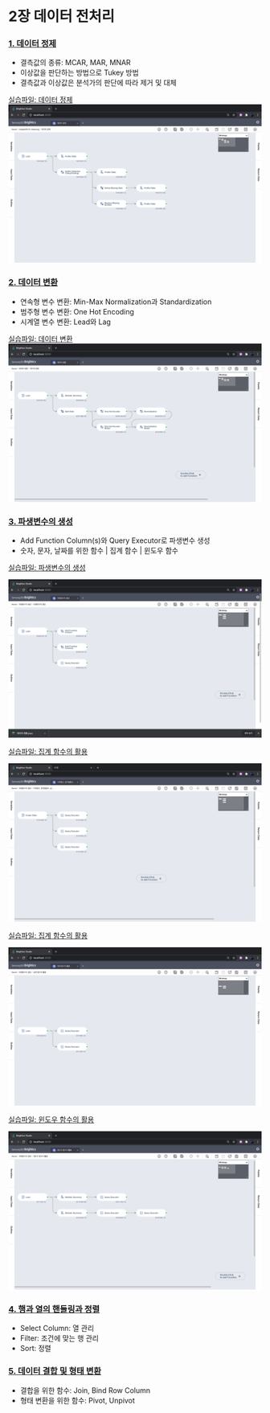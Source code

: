 # 2장 데이터 전처리

### [1. 데이터 정제](./notes/데이터%20정제.md)
- 결측값의 종류: MCAR, MAR, MNAR
- 이상값을 판단하는 방법으로 Tukey 방법
- 결측값과 이상값은 분석가의 판단에 따라 제거 및 대체

[실습파일: 데이터 정제](./데이터%20정제.json)
![](./images/workflow_데이터정제.png)

### [2. 데이터 변환](./notes/데이터%20변환.md)
- 연속형 변수 변환: Min-Max Normalization과 Standardization
- 범주형 변수 변환: One Hot Encoding
- 시계열 변수 변환: Lead와 Lag

[실습파일: 데이터 변환](./데이터%20변환.json)
![](./images/workflow_데이터변환.png)

### [3. 파생변수의 생성](./notes/파생변수의%20생성.md)
- Add Function Column(s)와 Query Executor로 파생변수 생성
- 숫자, 문자, 날짜를 위한 함수 | 집계 함수 | 윈도우 함수

[실습파일: 파생변수의 생성](./파생변수의%20생성.json)

![](./images/workflow_파생변수의생성.png)

[실습파일: 집계 함수의 활용](./함수의%20활용.json)

![](./images/workflow_함수의활용.png)

[실습파일: 집계 함수의 활용](./집계%20함수의%20활용.json)

![](./images/workflow_집계함수의활용.png)

[실습파일: 윈도우 함수의 활용](./윈도우%20함수의%20활용.json)

![](./images/workflow_윈도우함수의활용.png)

### [4. 행과 열의 핸들링과 정렬](./notes/행과%20열의%20핸들링과%20정렬.md)
- Select Column: 열 관리
- Filter: 조건에 맞는 행 관리
- Sort: 정렬


### [5. 데이터 결합 및 형태 변환](./notes/데이터%20결합%20및%20형태%20변환.md)
- 결합을 위한 함수: Join, Bind Row Column
- 형태 변환을 위한 함수: Pivot, Unpivot
